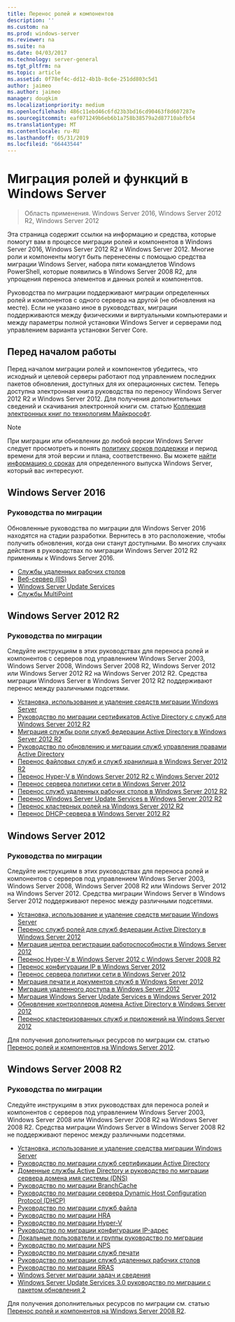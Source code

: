 ```yaml
---
title: Перенос ролей и компонентов
description: ''
ms.custom: na
ms.prod: windows-server
ms.reviewer: na
ms.suite: na
ms.date: 04/03/2017
ms.technology: server-general
ms.tgt_pltfrm: na
ms.topic: article
ms.assetid: 0f78ef4c-dd12-4b1b-8c6e-251dd803c5d1
author: jaimeo
ms.author: jaimeo
manager: dougkim
ms.localizationpriority: medium
ms.openlocfilehash: 486c11ebd46c6fd23b3bd16cd90463f8d607287e
ms.sourcegitcommit: eaf071249b6eb6b1a758b38579a2d87710abfb54
ms.translationtype: MT
ms.contentlocale: ru-RU
ms.lasthandoff: 05/31/2019
ms.locfileid: "66443544"
---
```

# <a name="migrating-roles-and-features-in-windows-server"></a>Миграция ролей и функций в Windows Server

>Область применения. Windows Server 2016, Windows Server 2012 R2, Windows Server 2012

Эта страница содержит ссылки на информацию и средства, которые помогут вам в процессе миграции ролей и компонентов в Windows Server 2016, Windows Server 2012 R2 и Windows Server 2012. Многие роли и компоненты могут быть перенесены с помощью средства миграции Windows Server, набора пяти командлетов Windows PowerShell, которые появились в Windows Server 2008 R2, для упрощения переноса элементов и данных ролей и компонентов.

Руководства по миграции поддерживают миграции определенных ролей и компонентов с одного сервера на другой (не обновления на месте). Если не указано иное в руководствах, миграции поддерживаются между физическими и виртуальными компьютерами и между параметры полной установки Windows Server и серверами под управлением варианта установки Server Core.  

## <a name="before-you-begin"></a>Перед началом работы

Перед началом миграции ролей и компонентов убедитесь, что исходный и целевой серверы работают под управлением последних пакетов обновления, доступных для их операционных систем.
Теперь доступна электронная книга руководства по переносу Windows Server 2012 R2 и Windows Server 2012. Для получения дополнительных сведений и скачивания электронной книги см. статью [Коллекция электронных книг по технологиям Майкрософт](https://social.technet.microsoft.com/wiki/contents/articles/11608.e-book-gallery-for-microsoft-technologies.aspx#MigrateRoles). 

>[!NOTE]
>При миграции или обновлении до любой версии Windows Server следует просмотреть и понять [политику сроков поддержки](https://support.microsoft.com/lifecycle) и период времени для этой версии и плана, соответственно. Вы можете [найти информацию о сроках](https://support.microsoft.com/lifecycle) для определенного выпуска Windows Server, который вас интересуют.
 
## <a name="windows-server-2016"></a>Windows Server 2016

### <a name="migration-guides"></a>Руководства по миграции
Обновленные руководства по миграции для Windows Server 2016 находятся на стадии разработки. Вернитесь в это расположение, чтобы получить обновления, когда они станут доступными. Во многих случаях действия в руководствах по миграции Windows Server 2012 R2 применимы к Windows Server 2016.

- [Службы удаленных рабочих столов](https://technet.microsoft.com/windows-server-docs/compute/remote-desktop-services/migrate-rds-role-services)
- [Веб-сервер (IIS)](https://www.iis.net/downloads/microsoft/web-deploy)
- [Windows Server Update Services](https://technet.microsoft.com/library/hh852339.aspx)
- [Службы MultiPoint](https://technet.microsoft.com/windows-server-docs/compute/remote-desktop-services/multipoint-services/multipoint-services-migrate)
 
## <a name="windows-server-2012-r2"></a>Windows Server 2012 R2

### <a name="migration-guides"></a>Руководства по миграции
Следуйте инструкциям в этих руководствах для переноса ролей и компонентов с серверов под управлением Windows Server 2003, Windows Server 2008, Windows Server 2008 R2, Windows Server 2012 или Windows Server 2012 R2 на Windows Server 2012 R2. Средства миграции Windows Server в Windows Server 2012 R2 поддерживают перенос между различными подсетями.

- [Установка, использование и удаление средств миграции Windows Server](https://technet.microsoft.com/library/jj134202.aspx)
- [Руководство по миграции сертификатов Active Directory с служб для Windows Server 2012 R2](https://technet.microsoft.com/library/dn486797.aspx)
- [Миграция службы роли служб федерации Active Directory в Windows Server 2012 R2](https://technet.microsoft.com/library/dn486815.aspx)
- [Руководство по обновлению и миграции служб управления правами Active Directory](https://technet.microsoft.com/library/cc754277.aspx)
- [Перенос файловых служб и служб хранилища в Windows Server 2012 R2](https://technet.microsoft.com/library/dn479292.aspx)
- [Перенос Hyper-V в Windows Server 2012 R2 с Windows Server 2012](https://technet.microsoft.com/library/dn486799.aspx)
- [Перенос сервера политики сети в Windows Server 2012](https://technet.microsoft.com/library/hh831652)
- [Перенос служб удаленных рабочих столов в Windows Server 2012 R2](https://technet.microsoft.com/library/dn479239.aspx)
- [Перенос Windows Server Update Services в Windows Server 2012 R2](https://technet.microsoft.com/library/hh852339.aspx)
- [Перенос кластерных ролей на Windows Server 2012 R2](https://technet.microsoft.com/library/dn530779.aspx)
- [Перенос DHCP-сервера в Windows Server 2012 R2](https://technet.microsoft.com/library/dn495425.aspx)
 
## <a name="windows-server-2012"></a>Windows Server 2012

### <a name="migration-guides"></a>Руководства по миграции
Следуйте инструкциям в этих руководствах для переноса ролей и компонентов с серверов под управлением Windows Server 2003, Windows Server 2008, Windows Server 2008 R2 или Windows Server 2012 на Windows Server 2012. Средства миграции Windows Server в Windows Server 2012 поддерживают перенос между различными подсетями.

- [Установка, использование и удаление средств миграции Windows Server](https://technet.microsoft.com/library/jj134202)
- [Перенос служб ролей для служб федерации Active Directory в Windows Server 2012](https://technet.microsoft.com/library/jj647765)
- [Миграция центра регистрации работоспособности в Windows Server 2012](https://technet.microsoft.com/library/hh831513)
- [Перенос Hyper-V в Windows Server 2012 с Windows Server 2008 R2](https://technet.microsoft.com/library/jj574113)
- [Перенос конфигурации IP в Windows Server 2012](https://technet.microsoft.com/library/jj574133)
- [Перенос сервера политики сети в Windows Server 2012](https://technet.microsoft.com/library/hh831652)
- [Миграция печати и документов служб в Windows Server 2012](https://technet.microsoft.com/library/jj134150)
- [Миграция удаленного доступа в Windows Server 2012](https://technet.microsoft.com/library/hh831423)
- [Миграция Windows Server Update Services в Windows Server 2012](https://technet.microsoft.com/library/hh852339)
- [Обновление контроллеров домена Active Directory в Windows Server 2012](https://technet.microsoft.com/library/hh994618.aspx)
- [Перенос кластеризованных служб и приложений на Windows Server 2012](https://technet.microsoft.com/library/dn486790.aspx)
 

Для получения дополнительных ресурсов по миграции см. статью [Перенос ролей и компонентов на Windows Server 2012](https://technet.microsoft.com/library/jj134039).

## <a name="windows-server-2008-r2"></a>Windows Server 2008 R2

### <a name="migration-guides"></a>Руководства по миграции
Следуйте инструкциям в этих руководствах для переноса ролей и компонентов с серверов под управлением Windows Server 2003, Windows Server 2008 или Windows Server 2008 R2 на Windows Server 2008 R2. Средства миграции Windows Server в Windows Server 2008 R2 не поддерживают перенос между различными подсетями.

- [Установка, использование и удаление средства миграции Windows Server](https://technet.microsoft.com/library/dd379545)
- [Руководство по миграции служб сертификации Active Directory](https://technet.microsoft.com/library/ee126170)
- [Доменные службы Active Directory и руководство по миграции сервера домена имя системы (DNS)](https://technet.microsoft.com/library/dd379558)
- [Руководство по миграции BranchCache](https://technet.microsoft.com/library/dd548365)
- [Руководство по миграции сервера Dynamic Host Configuration Protocol (DHCP)](https://technet.microsoft.com/library/dd379535)
- [Руководство по миграции служб файла](https://technet.microsoft.com/library/dd379487)
- [Руководство по миграции HRA](https://technet.microsoft.com/library/ee791829)
- [Руководство по миграции Hyper-V](https://technet.microsoft.com/library/ee849855)
- [Руководство по миграции конфигурации IP-адрес](https://technet.microsoft.com/library/dd379537)
- [Локальные пользователи и группы руководство по миграции](https://technet.microsoft.com/library/dd379531)
- [Руководство по миграции NPS](https://technet.microsoft.com/library/ee791849)
- [Руководство по миграции служб печати](https://technet.microsoft.com/library/dd379488)
- [Руководство по миграции служб удаленных рабочих столов](https://technet.microsoft.com/library/ff849223)
- [Руководство по миграции RRAS](https://technet.microsoft.com/library/ee822825)
- [Windows Server миграции задач и сведения](https://technet.microsoft.com/library/ff400258)
- [Windows Server Update Services 3.0 руководство по миграции с пакетом обновления 2](https://technet.microsoft.com/library/ee822826)
 
Для получения дополнительных ресурсов по миграции см. статью [Перенос ролей и компонентов на Windows Server 2008 R2](https://technet.microsoft.com/library/dd365353).
